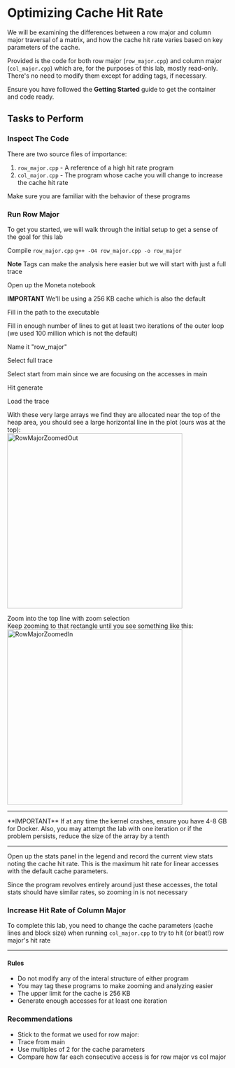 # Optimizing Cache Hit Rate

We will be examining the differences between a row major and column major traversal of a matrix,
and how the cache hit rate varies based on key parameters of the cache.

Provided is the code for both row major (`row_major.cpp`) and column major (`col_major.cpp`)
which are, for the purposes of this lab, mostly read-only. There's no need to modify them except for
adding tags, if necessary.

Ensure you have followed the **Getting Started** guide to get the container and code ready.

## Tasks to Perform

### Inspect The Code

There are two source files of importance:
1. `row_major.cpp` - A reference of a high hit rate program
2. `col_major.cpp` - The program whose cache you will change to increase the cache hit rate

Make sure you are familiar with the behavior of these programs

### Run Row Major

To get you started, we will walk through the initial setup to get a sense of the goal for this lab


Compile `row_major.cpp`
`g++ -O4 row_major.cpp -o row_major`

**Note** Tags can make the analysis here easier but we will start with just a full trace

Open up the Moneta notebook

**IMPORTANT** We'll be using a 256 KB cache which is also the default

Fill in the path to the executable  

Fill in enough number of lines to get at least two iterations of the outer loop (we used 100 million which is not the default)  

Name it "row_major"  

Select full trace  

Select start from main since we are focusing on the accesses in main  

Hit generate  

Load the trace  

With these very large arrays we find they are allocated near the top of the heap area, you should see a large horizontal line in the plot (ours was at the top):  
<img src="../../assets/InitialRowMajor.png" alt="RowMajorZoomedOut" width="400px">  

Zoom into the top line with zoom selection  
Keep zooming to that rectangle until you see something like this:  
<img src="../../assets/RowMajor.png" alt="RowMajorZoomedIn" width="400px">  
<hr>
**IMPORTANT** If at any time the kernel crashes, ensure you have 4-8 GB for Docker. Also, you may attempt the lab with one iteration or if the problem persists, reduce the size of the array by a tenth  
<hr>

Open up the stats panel in the legend and record the current view stats noting the cache hit rate. This is the maximum hit rate for linear accesses with the default cache parameters.  

Since the program revolves entirely around just these accesses, the total stats should have similar rates, so zooming in is not necessary

### Increase Hit Rate of Column Major

To complete this lab, you need to change the cache parameters (cache lines and block size) when running `col_major.cpp` to try to hit (or beat!) row major's hit rate

<hr>

#### Rules
* Do not modify any of the interal structure of either program
* You may tag these programs to make zooming and analyzing easier
* The upper limit for the cache is 256 KB
* Generate enough accesses for at least one iteration

### Recommendations
* Stick to the format we used for row major:
* Trace from main
* Use multiples of 2 for the cache parameters
* Compare how far each consecutive access is for row major vs col major


